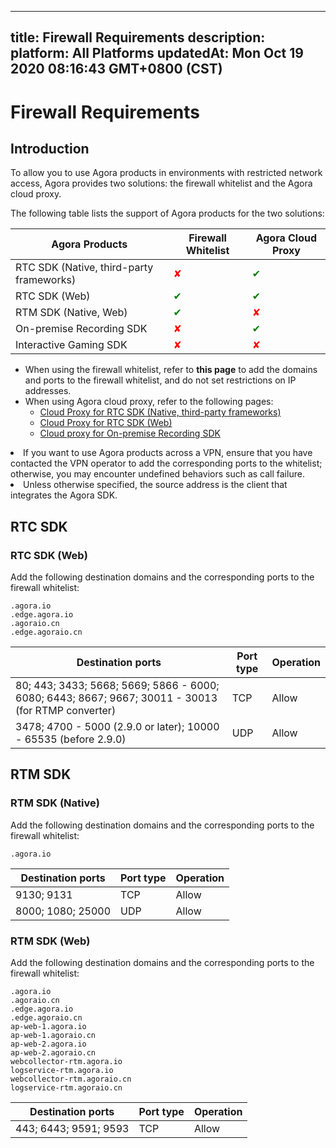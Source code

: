 
---
title: Firewall Requirements
description: 
platform: All Platforms
updatedAt: Mon Oct 19 2020 08:16:43 GMT+0800 (CST)
---
# Firewall Requirements
## Introduction

To allow you to use Agora products in environments with restricted network access, Agora provides two solutions: the firewall whitelist and the Agora cloud proxy.

The following table lists the support of Agora products for the two solutions:

|Agora Products| Firewall Whitelist|Agora Cloud Proxy|
|---------|-------------------|------------------|
|RTC SDK (Native, third-party frameworks) | <font color="red">✘ | <font color="green">✔ |
|RTC SDK (Web) | <font color="green">✔ | <font color="green">✔|
|RTM SDK (Native, Web)|<font color="green"> ✔ | <font color="red">✘ |
|On-premise Recording SDK| <font color="red">✘ | <font color="green">✔ |
|Interactive Gaming SDK | <font color="red">✘ | <font color="red">✘ |

- When using the firewall whitelist, refer to **this page** to add the domains and ports to the firewall whitelist, and do not set restrictions on IP addresses.
- When using Agora cloud proxy, refer to the following pages:
    - [Cloud Proxy for RTC SDK (Native, third-party frameworks)](../../en/Agora%20Platform/cloudproxy_native.md)
    - [Cloud Proxy for RTC SDK (Web) ](../../en/Agora%20Platform/cloud_proxy_web.md)
    - [Cloud proxy for On-premise Recording SDK](../../en/Agora%20Platform/cloudproxy_recording.md)

<div class="alert note"><li>If you want to use Agora products across a VPN, ensure that you have contacted the VPN operator to add the corresponding ports to the whitelist; otherwise, you may encounter undefined behaviors such as call failure. </li><li>Unless otherwise specified, the source address is the client that integrates the Agora SDK. </li></div>

## RTC SDK

### RTC SDK (Web)

Add the following destination domains and the corresponding ports to the firewall whitelist:

```
.agora.io
.edge.agora.io
.agoraio.cn
.edge.agoraio.cn
```

| Destination ports | Port type | Operation |
| ---------- | ------------------------------------------------ | -----------------|
| 80; 443; 3433; 5668; 5669; 5866 - 6000; 6080; 6443; 8667; 9667; 30011 - 30013 (for RTMP converter)| TCP              |  Allow |
| 3478; 4700 - 5000 (2.9.0 or later); 10000 - 65535 (before 2.9.0)   |  UDP  | Allow |

## RTM SDK

### RTM SDK (Native)

Add the following destination domains and the corresponding ports to the firewall whitelist:

```
.agora.io
```

| Destination ports | Port type | Operation |
| ---------- | ------------------------------------------------ | -----------------|
| 9130; 9131     | TCP              |  Allow |
| 8000; 1080; 25000   |  UDP  | Allow |

### RTM SDK (Web)

Add the following destination domains and the corresponding ports to the firewall whitelist:

```
.agora.io
.agoraio.cn
.edge.agora.io
.edge.agoraio.cn
ap-web-1.agora.io
ap-web-1.agoraio.cn
ap-web-2.agora.io
ap-web-2.agoraio.cn
webcollector-rtm.agora.io
logservice-rtm.agora.io
webcollector-rtm.agoraio.cn
logservice-rtm.agoraio.cn
```

| Destination ports | Port type | Operation |
| ---------- | ------------------------------------------------ | -----------------|
| 443; 6443; 9591; 9593     | TCP              |  Allow |
